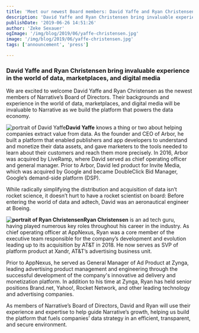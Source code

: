 ```yaml
---
title: 'Meet our newest Board members: David Yaffe and Ryan Christensen'
description: 'David Yaffe and Ryan Christensen bring invaluable experience in the world of data, marketplaces, and digital media to the Narrative I/O Board of Directors.'
publishDate: '2019-06-26 14:51:26'
author: 'Zeke Sexauer'
ogImage: '/img/blog/2019/06/yaffe-christensen.jpg'
image: '/img/blog/2019/06/yaffe-christensen.jpg'
tags: ['announcement', 'press']

---
```

### David Yaffe and Ryan Christensen bring invaluable experience in the world of data, marketplaces, and digital media

We are excited to welcome David Yaffe and Ryan Christensen as the newest members of Narrative’s Board of Directors. Their backgrounds and experience in the world of data, marketplaces, and digital media will be invaluable to Narrative as we build the platform that powers the data economy.

![portrait of David Yaffe](https://solutions.narrative.io/hubfs/yaffe.jpeg)**David Yaffe** knows a thing or two about helping companies extract value from data. As the founder and CEO of Arbor, he built a platform that enabled publishers and app developers to understand and monetize their data assets, and gave marketers to the tools needed to learn about their customers and reach them more precisely. In 2016, Arbor was acquired by LiveRamp, where David served as chief operating officer and general manager. Prior to Arbor, David led product for Invite Media, which was acquired by Google and became DoubleClick Bid Manager, Google’s demand-side platform (DSP).

While radically simplifying the distribution and acquisition of data isn’t rocket science, it doesn’t hurt to have a rocket scientist on board: Before entering the world of data and adtech, David was an aeronautical engineer at Boeing.

**![portrait of Ryan Christensen](https://solutions.narrative.io/hubfs/christensen.jpg)Ryan Christensen** is an ad tech guru, having played numerous key roles throughout his career in the industry. As chief operating officer at AppNexus, Ryan was a core member of the executive team responsible for the company’s development and evolution leading up to its acquisition by AT&T in 2018. He now serves as SVP of platform product at Xandr, AT&T’s advertising business unit.

Prior to AppNexus, he served as General Manager of Ad Product at Zynga, leading advertising product management and engineering through the successful development of the company's innovative ad delivery and monetization platform. In addition to his time at Zynga, Ryan has held senior positions Brand.net, Yahoo!, Rocket Network, and other leading technology and advertising companies.

As members of Narrative’s Board of Directors, David and Ryan will use their experience and expertise to help guide Narrative’s growth, helping us build the platform that fuels companies’ data strategy in an efficient, transparent, and secure environment.
